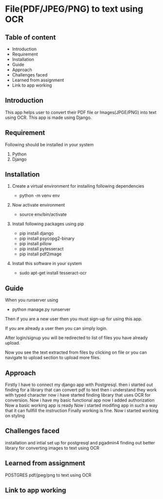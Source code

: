 # File(PDF/JPEG/PNG) to text using OCR

## Table of content

- Introduction
- Requirement
- Installation
- Guide
- Approach
- Challenges faced
- Learned from assignment
- Link to app working

## Introduction

This app helps user to convert their PDF file or Images(JPGE/PNG) into text using OCR. This app is made using Django.

## Requirement

Following should be installed in your system

1. Python
2. Django

## Installation

1. Create a virtual environment for installing following dependencies

   - python -m venv env

2. Now activate environment

   - source env/bin/activate

3. Install following packages using pip

   - pip install django
   - pip install psycopg2-binary
   - pip install pillow
   - pip install pytesseract
   - pip install pdf2image

4. Install this software in your system

   - sudo apt-get install tesseract-ocr

## Guide

When you runserver using

- python manage.py runserver

Then if you are a new user then you must sign-up for using this app.

If you are already a user then you can simply login.

After login/signup you will be redirected to list of files you have already upload.

Now you see the text extracted from files by clicking on file or you can navigate to upload section to upload more files.

## Approach

Firstly I have to connect my django app with Postgresql.
then i started out finding for a library that can convert pdf to text then i understand they work with typed character now i have started finding library that uses OCR for conversion.
Now i have my basic functional app now I added authorization
Now a basic working app is ready
Now i started modifing app in such a way that it can fullfill the instruction
Finally working is fine. Now i started working on styling

## Challenges faced

installation and intial set up for postgresql and pgadmin4
finding out better library for converting images to text using OCR

## Learned from assignment

POSTGRES
pdf/jpeg/png to text using OCR

## Link to app working
